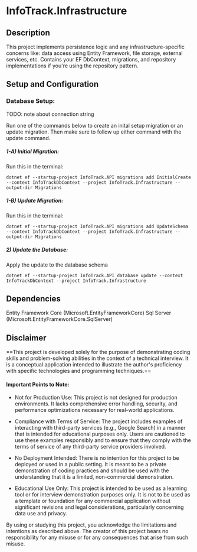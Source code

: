 # InfoTrack.Infrastructure

## Description

This project implements persistence logic and any infrastructure-specific concerns like: data access using Entity Framework, file storage, external services, etc. 
Contains your EF DbContext, migrations, and repository implementations if you're using the repository pattern.


## Setup and Configuration

### Database Setup:

TODO: note about connection string

Run one of the commands below to create an inital setup migration or an update migration. Then make sure to follow up either command with the update command.

##### 1-A) Initial Migration:

Run this in the terminal:

`dotnet ef --startup-project InfoTrack.API migrations add InitialCreate --context InfoTrackDbContext --project InfoTrack.Infrastructure --output-dir Migrations `

##### 1-B) Update Migration:

Run this in the terminal:

`dotnet ef --startup-project InfoTrack.API migrations add UpdateSchema --context InfoTrackDbContext --project InfoTrack.Infrastructure --output-dir Migrations`

##### 2) Update the Database:

Apply the update to the database schema

`dotnet ef --startup-project InfoTrack.API database update --context InfoTrackDbContext --project InfoTrack.Infrastructure`


## Dependencies

Entity Framework Core (Microsoft.EntityFrameworkCore)
Sql Server (Microsoft.EntityFrameworkCore.SqlServer)


## Disclaimer

==This project is developed solely for the purpose of demonstrating coding skills and problem-solving abilities in the context of a technical interview. It is a conceptual application intended to illustrate the author's proficiency with specific technologies and programming techniques.==

#### Important Points to Note:

 - Not for Production Use: This project is not designed for production environments. It lacks comprehensive error handling, security, and performance optimizations necessary for real-world applications.

 - Compliance with Terms of Service: The project includes examples of interacting with third-party services (e.g., Google Search) in a manner that is intended for educational purposes only. Users are cautioned to use these examples responsibly and to ensure that they comply with the terms of service of any third-party service providers involved.

 - No Deployment Intended: There is no intention for this project to be deployed or used in a public setting. It is meant to be a private demonstration of coding practices and should be used with the understanding that it is a limited, non-commercial demonstration.

 - Educational Use Only: This project is intended to be used as a learning tool or for interview demonstration purposes only. It is not to be used as a template or foundation for any commercial application without significant revisions and legal considerations, particularly concerning data use and privacy.

By using or studying this project, you acknowledge the limitations and intentions as described above. The creator of this project bears no responsibility for any misuse or for any consequences that arise from such misuse.